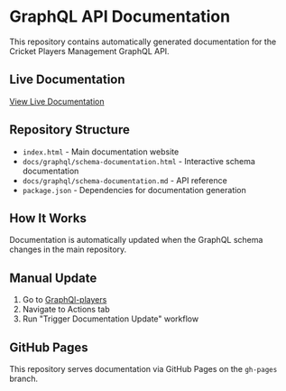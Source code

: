 # GraphQL API Documentation

This repository contains automatically generated documentation for the Cricket Players Management GraphQL API.

## Live Documentation

[View Live Documentation](https://lathaaj.github.io/graphql-api-docs/)

## Repository Structure

- `index.html` - Main documentation website
- `docs/graphql/schema-documentation.html` - Interactive schema documentation
- `docs/graphql/schema-documentation.md` - API reference
- `package.json` - Dependencies for documentation generation

## How It Works

Documentation is automatically updated when the GraphQL schema changes in the main repository.

## Manual Update

1. Go to [GraphQl-players](https://github.com/LATHAAJ/GraphQl-players)
2. Navigate to Actions tab
3. Run "Trigger Documentation Update" workflow

## GitHub Pages

This repository serves documentation via GitHub Pages on the `gh-pages` branch.
